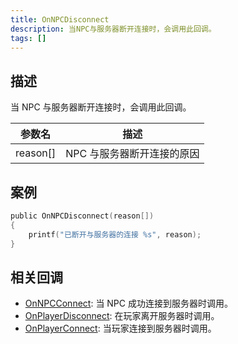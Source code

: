 ```yaml
---
title: OnNPCDisconnect
description: 当NPC与服务器断开连接时，会调用此回调。
tags: []
---
```


<VersionWarnCN name='回调' version='SA-MP 0.3a' />

## 描述

当 NPC 与服务器断开连接时，会调用此回调。

| 参数名   | 描述                       |
| -------- | -------------------------- |
| reason[] | NPC 与服务器断开连接的原因 |

## 案例

```c
public OnNPCDisconnect(reason[])
{
    printf("已断开与服务器的连接 %s", reason);
}
```

## 相关回调

- [OnNPCConnect](../callbacks/OnNPCConnect): 当 NPC 成功连接到服务器时调用。
- [OnPlayerDisconnect](../callbacks/OnPlayerDisconnect): 在玩家离开服务器时调用。
- [OnPlayerConnect](../callbacks/OnPlayerConnect): 当玩家连接到服务器时调用。
